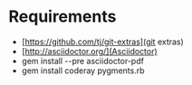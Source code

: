 Requirements
============

- [https://github.com/tj/git-extras](git extras)
- [http://asciidoctor.org/](Asciidoctor)
- gem install --pre asciidoctor-pdf
- gem install coderay pygments.rb
